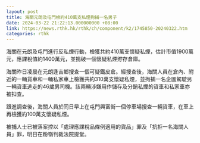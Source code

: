 ```yaml
---
layout: post
title: 海關元朗及屯門檢約410萬支私煙拘捕一名男子
date: 2024-03-22 21:22:13.000000000 +08:00
link: https://news.rthk.hk/rthk/ch/component/k2/1745850-20240322.htm
categories: rthk
---
```


海關在元朗及屯門進行反私煙行動，檢獲共約410萬支懷疑私煙，估計市值1900萬元，應課稅值約1400萬元，並搗破一個懷疑私煙貯存倉庫。

海關昨日凌晨在元朗逢吉鄉搜查一個可疑鐵皮倉。經搜查後，海關人員在倉內、附近的一輛貨車和一輛私家車上檢獲共約310萬支懷疑私煙，並拘捕一名企圖駕駛另一輛貨車逃走的46歲男司機。該兩輛涉嫌用作儲存及分銷私煙的貨車和私家車亦被扣查。

跟進調查後，海關人員於同日早上在屯門興富街一個停車場搜查一輛貨車，在車上再檢獲約100萬支懷疑私煙。

被捕人士已被落案控以「處理應課稅品條例適用的貨品」罪及「抗拒一名海關人員」罪，明日在粉嶺判裁法院提堂。
